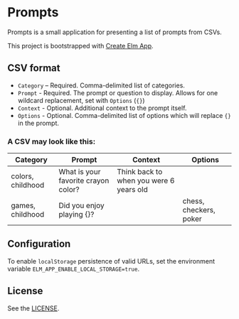 # Prompts

Prompts is a small application for presenting a list of prompts from CSVs.

This project is bootstrapped with [Create Elm App](https://github.com/halfzebra/create-elm-app).

## CSV format

* `Category` – Required. Comma-delimited list of categories.
* `Prompt` - Required. The prompt or question to display. Allows for one wildcard replacement, set with `Options` (`{}`)
* `Context` - Optional. Additional context to the prompt itself.
* `Options` - Optional. Comma-delimited list of options which will replace `{}` in the prompt.

### A CSV may look like this:

| Category | Prompt | Context | Options |
| -------- | ------ | ------- | ------- |
| colors, childhood | What is your favorite crayon color? | Think back to when you were 6 years old | |
| games, childhood | Did you enjoy playing {}? | | chess, checkers, poker |

## Configuration

To enable `localStorage` persistence of valid URLs, set the environment
variable `ELM_APP_ENABLE_LOCAL_STORAGE=true`.

## License

See the [LICENSE](LICENSE).
